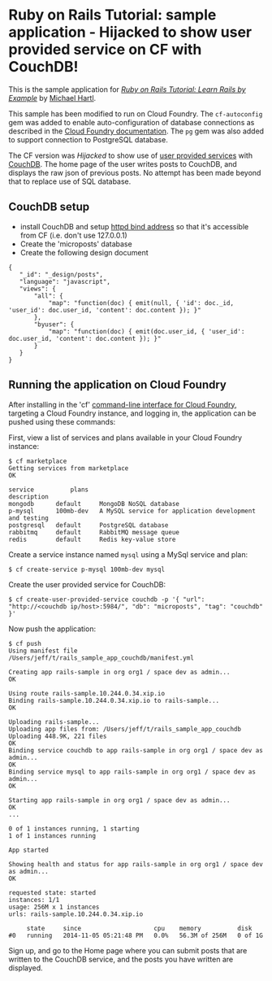 # Ruby on Rails Tutorial: sample application - Hijacked to show user provided service on CF with CouchDB!

This is the sample application for [*Ruby on Rails Tutorial: Learn Rails by Example*](http://railstutorial.org/) by [Michael Hartl](http://michaelhartl.com/).

This sample has been modified to run on Cloud Foundry. The `cf-autoconfig` gem was added to enable auto-configuration of database connections as described in the [Cloud Foundry documentation](http://docs.cloudfoundry.com/docs/using/services/ruby-service-bindings.html). The `pg` gem was also added to support connection to PostgreSQL database. 

The CF version was *Hijacked* to show use of [user provided services](http://docs.cloudfoundry.org/devguide/services/user-provided.html) with [CouchDB](http://couchdb.apache.org/). The home page of the user writes posts to CouchDB, and displays the raw json of previous posts. No attempt has been made beyond that to replace use of SQL database.

## CouchDB setup
* install CouchDB and setup [httpd bind address](http://docs.couchdb.org/en/latest/config/http.html#httpd/bind_address) so that it's accessible from CF (i.e. don't use 127.0.0.1)
* Create the 'microposts' database
* Create the following design document
~~~ 
{
   "_id": "_design/posts",
   "language": "javascript",
   "views": {
       "all": {
           "map": "function(doc) { emit(null, { 'id': doc._id, 'user_id': doc.user_id, 'content': doc.content }); }"
       },
       "byuser": {
           "map": "function(doc) { emit(doc.user_id, { 'user_id': doc.user_id, 'content': doc.content }); }"
       }
   }
}
~~~

## Running the application on Cloud Foundry

After installing in the 'cf' [command-line interface for Cloud Foundry](http://docs.cloudfoundry.org/devguide/installcf/),
targeting a Cloud Foundry instance, and logging in, the application can be pushed using these commands:

First, view a list of services and plans available in your Cloud Foundry instance: 

~~~
$ cf marketplace
Getting services from marketplace
OK

service          plans                                                                 description
mongodb      default     MongoDB NoSQL database   
p-mysql      100mb-dev   A MySQL service for application development and testing   
postgresql   default     PostgreSQL database   
rabbitmq     default     RabbitMQ message queue   
redis        default     Redis key-value store  
~~~

Create a service instance named `mysql` using a MySql service and plan: 

~~~
$ cf create-service p-mysql 100mb-dev mysql
~~~

Create the user provided service for CouchDB:

~~~
$ cf create-user-provided-service couchdb -p '{ "url": "http://<couchdb ip/host>:5984/", "db": "microposts", "tag": "couchdb" }'
~~~

Now push the application: 

~~~
$ cf push
Using manifest file /Users/jeff/t/rails_sample_app_couchdb/manifest.yml

Creating app rails-sample in org org1 / space dev as admin...
OK

Using route rails-sample.10.244.0.34.xip.io
Binding rails-sample.10.244.0.34.xip.io to rails-sample...
OK

Uploading rails-sample...
Uploading app files from: /Users/jeff/t/rails_sample_app_couchdb
Uploading 448.9K, 221 files
OK
Binding service couchdb to app rails-sample in org org1 / space dev as admin...
OK
Binding service mysql to app rails-sample in org org1 / space dev as admin...
OK

Starting app rails-sample in org org1 / space dev as admin...
OK
...

0 of 1 instances running, 1 starting
1 of 1 instances running

App started

Showing health and status for app rails-sample in org org1 / space dev as admin...
OK

requested state: started
instances: 1/1
usage: 256M x 1 instances
urls: rails-sample.10.244.0.34.xip.io

     state     since                    cpu    memory          disk   
#0   running   2014-11-05 05:21:48 PM   0.0%   56.3M of 256M   0 of 1G  
~~~

Sign up, and go to the Home page where you can submit posts that are written to the CouchDB service, and the posts you have written are displayed.
